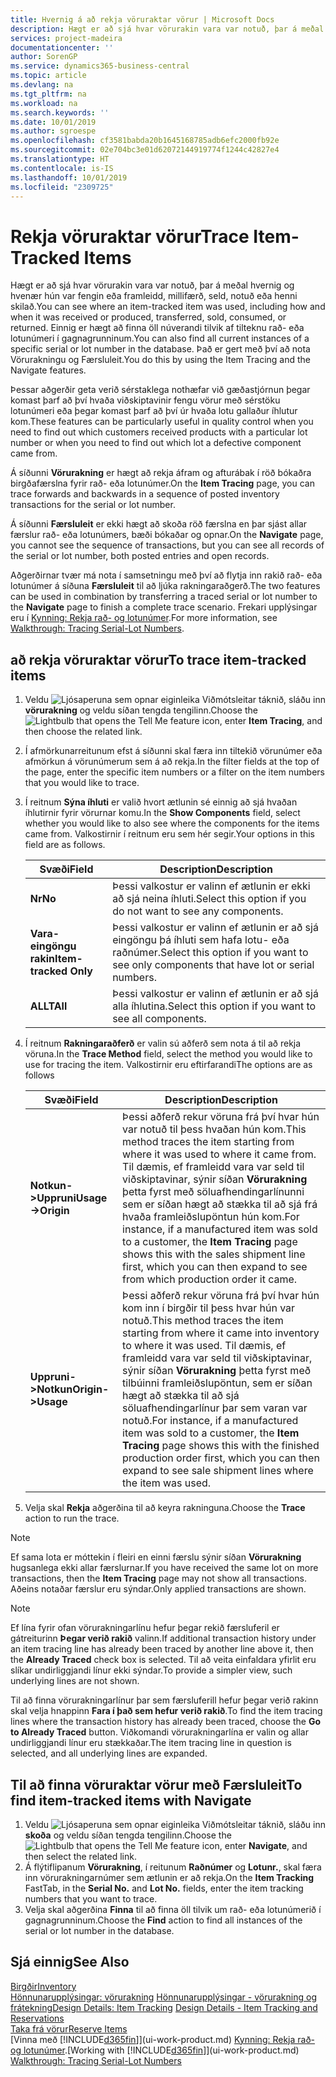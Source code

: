 ```yaml
---
title: Hvernig á að rekja vöruraktar vörur | Microsoft Docs
description: Hægt er að sjá hvar vörurakin vara var notuð, þar á meðal hvernig og hvenær hún var fengin eða framleidd, millifærð, seld, notuð eða henni skilað. Einnig er hægt að finna öll núverandi tilvik af tilteknu rað- eða lotunúmeri í gagnagrunninum. Það er gert með því að nota Vörurakningu og Færsluleit.
services: project-madeira
documentationcenter: ''
author: SorenGP
ms.service: dynamics365-business-central
ms.topic: article
ms.devlang: na
ms.tgt_pltfrm: na
ms.workload: na
ms.search.keywords: ''
ms.date: 10/01/2019
ms.author: sgroespe
ms.openlocfilehash: cf3581babda20b1645168785adb6efc2000fb92e
ms.sourcegitcommit: 02e704bc3e01d62072144919774f1244c42827e4
ms.translationtype: HT
ms.contentlocale: is-IS
ms.lasthandoff: 10/01/2019
ms.locfileid: "2309725"
---
```

# <a name="trace-item-tracked-items"></a><span data-ttu-id="c7afd-105">Rekja vöruraktar vörur</span><span class="sxs-lookup"><span data-stu-id="c7afd-105">Trace Item-Tracked Items</span></span>
<span data-ttu-id="c7afd-106">Hægt er að sjá hvar vörurakin vara var notuð, þar á meðal hvernig og hvenær hún var fengin eða framleidd, millifærð, seld, notuð eða henni skilað.</span><span class="sxs-lookup"><span data-stu-id="c7afd-106">You can see where an item-tracked item was used, including how and when it was received or produced, transferred, sold, consumed, or returned.</span></span> <span data-ttu-id="c7afd-107">Einnig er hægt að finna öll núverandi tilvik af tilteknu rað- eða lotunúmeri í gagnagrunninum.</span><span class="sxs-lookup"><span data-stu-id="c7afd-107">You can also find all current instances of a specific serial or lot number in the database.</span></span> <span data-ttu-id="c7afd-108">Það er gert með því að nota Vörurakningu og Færsluleit.</span><span class="sxs-lookup"><span data-stu-id="c7afd-108">You do this by using the Item Tracing and the Navigate features.</span></span>  

 <span data-ttu-id="c7afd-109">Þessar aðgerðir geta verið sérstaklega nothæfar við gæðastjórnun þegar komast þarf að því hvaða viðskiptavinir fengu vörur með sérstöku lotunúmeri eða þegar komast þarf að því úr hvaða lotu gallaður íhlutur kom.</span><span class="sxs-lookup"><span data-stu-id="c7afd-109">These features can be particularly useful in quality control when you need to find out which customers received products with a particular lot number or when you need to find out which lot a defective component came from.</span></span>  

 <span data-ttu-id="c7afd-110">Á síðunni **Vörurakning** er hægt að rekja áfram og afturábak í röð bókaðra birgðafærslna fyrir rað- eða lotunúmer.</span><span class="sxs-lookup"><span data-stu-id="c7afd-110">On the **Item Tracing** page, you can trace forwards and backwards in a sequence of posted inventory transactions for the serial or lot number.</span></span>  

 <span data-ttu-id="c7afd-111">Á síðunni **Færsluleit** er ekki hægt að skoða röð færslna en þar sjást allar færslur rað- eða lotunúmers, bæði bókaðar og opnar.</span><span class="sxs-lookup"><span data-stu-id="c7afd-111">On the **Navigate** page, you cannot see the sequence of transactions, but you can see all records of the serial or lot number, both posted entries and open records.</span></span>  

 <span data-ttu-id="c7afd-112">Aðgerðirnar tvær má nota í samsetningu með því að flytja inn rakið rað- eða lotunúmer á síðuna **Færsluleit** til að ljúka rakningaraðgerð.</span><span class="sxs-lookup"><span data-stu-id="c7afd-112">The two features can be used in combination by transferring a traced serial or lot number to the **Navigate** page to finish a complete trace scenario.</span></span> <span data-ttu-id="c7afd-113">Frekari upplýsingar eru í [Kynning: Rekja rað- og lotunúmer](walkthrough-tracing-serial-lot-numbers.md).</span><span class="sxs-lookup"><span data-stu-id="c7afd-113">For more information, see [Walkthrough: Tracing Serial-Lot Numbers](walkthrough-tracing-serial-lot-numbers.md).</span></span>  

## <a name="to-trace-item-tracked-items"></a><span data-ttu-id="c7afd-114">að rekja vöruraktar vörur</span><span class="sxs-lookup"><span data-stu-id="c7afd-114">To trace item-tracked items</span></span>  

1.  <span data-ttu-id="c7afd-115">Veldu ![Ljósaperuna sem opnar eiginleika Viðmótsleitar](media/ui-search/search_small.png "Segðu mér hvað þú vilt gera") táknið, sláðu inn **vörurakning** og veldu síðan tengda tengilinn.</span><span class="sxs-lookup"><span data-stu-id="c7afd-115">Choose the ![Lightbulb that opens the Tell Me feature](media/ui-search/search_small.png "Tell me what you want to do") icon, enter **Item Tracing**, and then choose the related link.</span></span>  
2.  <span data-ttu-id="c7afd-116">Í afmörkunarreitunum efst á síðunni skal færa inn tiltekið vörunúmer eða afmörkun á vörunúmerum sem á að rekja.</span><span class="sxs-lookup"><span data-stu-id="c7afd-116">In the filter fields at the top of the page, enter the specific item numbers or a filter on the item numbers that you would like to trace.</span></span>  
3.  <span data-ttu-id="c7afd-117">Í reitnum **Sýna íhluti** er valið hvort ætlunin sé einnig að sjá hvaðan íhlutirnir fyrir vörurnar komu.</span><span class="sxs-lookup"><span data-stu-id="c7afd-117">In the **Show Components** field, select whether you would like to also see where the components for the items came from.</span></span> <span data-ttu-id="c7afd-118">Valkostirnir í reitnum eru sem hér segir.</span><span class="sxs-lookup"><span data-stu-id="c7afd-118">Your options in this field are as follows.</span></span>  

    |<span data-ttu-id="c7afd-119">Svæði</span><span class="sxs-lookup"><span data-stu-id="c7afd-119">Field</span></span>|<span data-ttu-id="c7afd-120">Description</span><span class="sxs-lookup"><span data-stu-id="c7afd-120">Description</span></span>|  
    |----------------------------------|---------------------------------------|  
    |<span data-ttu-id="c7afd-121">**Nr**</span><span class="sxs-lookup"><span data-stu-id="c7afd-121">**No**</span></span>|<span data-ttu-id="c7afd-122">Þessi valkostur er valinn ef ætlunin er ekki að sjá neina íhluti.</span><span class="sxs-lookup"><span data-stu-id="c7afd-122">Select this option if you do not want to see any components.</span></span>|  
    |<span data-ttu-id="c7afd-123">**Vara-eingöngu rakin**</span><span class="sxs-lookup"><span data-stu-id="c7afd-123">**Item-tracked Only**</span></span>|<span data-ttu-id="c7afd-124">Þessi valkostur er valinn ef ætlunin er að sjá eingöngu þá íhluti sem hafa lotu- eða raðnúmer.</span><span class="sxs-lookup"><span data-stu-id="c7afd-124">Select this option if you want to see only components that have lot or serial numbers.</span></span>|  
    |<span data-ttu-id="c7afd-125">**ALLT**</span><span class="sxs-lookup"><span data-stu-id="c7afd-125">**All**</span></span>|<span data-ttu-id="c7afd-126">Þessi valkostur er valinn ef ætlunin er að sjá alla íhlutina.</span><span class="sxs-lookup"><span data-stu-id="c7afd-126">Select this option if you want to see all components.</span></span>|  

4.  <span data-ttu-id="c7afd-127">Í reitnum **Rakningaraðferð** er valin sú aðferð sem nota á til að rekja vöruna.</span><span class="sxs-lookup"><span data-stu-id="c7afd-127">In the **Trace Method** field, select the method you would like to use for tracing the item.</span></span> <span data-ttu-id="c7afd-128">Valkostirnir eru eftirfarandi</span><span class="sxs-lookup"><span data-stu-id="c7afd-128">The options are as follows</span></span>  

    |<span data-ttu-id="c7afd-129">Svæði</span><span class="sxs-lookup"><span data-stu-id="c7afd-129">Field</span></span>|<span data-ttu-id="c7afd-130">Description</span><span class="sxs-lookup"><span data-stu-id="c7afd-130">Description</span></span>|  
    |----------------------------------|---------------------------------------|  
    |<span data-ttu-id="c7afd-131">**Notkun->Uppruni**</span><span class="sxs-lookup"><span data-stu-id="c7afd-131">**Usage->Origin**</span></span>|<span data-ttu-id="c7afd-132">Þessi aðferð rekur vöruna frá því hvar hún var notuð til þess hvaðan hún kom.</span><span class="sxs-lookup"><span data-stu-id="c7afd-132">This method traces the item starting from where it was used to where it came from.</span></span> <span data-ttu-id="c7afd-133">Til dæmis, ef framleidd vara var seld til viðskiptavinar, sýnir síðan **Vörurakning** þetta fyrst með söluafhendingarlínunni sem er síðan hægt að stækka til að sjá frá hvaða framleiðslupöntun hún kom.</span><span class="sxs-lookup"><span data-stu-id="c7afd-133">For instance, if a manufactured item was sold to a customer, the **Item Tracing** page shows this with the sales shipment line first, which you can then expand to see from which production order it came.</span></span>|  
    |<span data-ttu-id="c7afd-134">**Uppruni->Notkun**</span><span class="sxs-lookup"><span data-stu-id="c7afd-134">**Origin->Usage**</span></span>|<span data-ttu-id="c7afd-135">Þessi aðferð rekur vöruna frá því hvar hún kom inn í birgðir til þess hvar hún var notuð.</span><span class="sxs-lookup"><span data-stu-id="c7afd-135">This method traces the item starting from where it came into inventory to where it was used.</span></span> <span data-ttu-id="c7afd-136">Til dæmis, ef framleidd vara var seld til viðskiptavinar, sýnir síðan **Vörurakning** þetta fyrst með tilbúinni framleiðslupöntun, sem er síðan hægt að stækka til að sjá söluafhendingarlínur þar sem varan var notuð.</span><span class="sxs-lookup"><span data-stu-id="c7afd-136">For instance, if a manufactured item was sold to a customer, the **Item Tracing** page shows this with the finished production order first, which you can then expand to see sale shipment lines where the item was used.</span></span>|  

5.  <span data-ttu-id="c7afd-137">Velja skal **Rekja** aðgerðina til að keyra rakninguna.</span><span class="sxs-lookup"><span data-stu-id="c7afd-137">Choose the **Trace** action to run the trace.</span></span>  

> [!NOTE]  
>  <span data-ttu-id="c7afd-138">Ef sama lota er móttekin í fleiri en einni færslu sýnir síðan **Vörurakning** hugsanlega ekki allar færslurnar.</span><span class="sxs-lookup"><span data-stu-id="c7afd-138">If you have received the same lot on more transactions, then the **Item Tracing** page may not show all transactions.</span></span> <span data-ttu-id="c7afd-139">Aðeins notaðar færslur eru sýndar.</span><span class="sxs-lookup"><span data-stu-id="c7afd-139">Only applied transactions are shown.</span></span>  

> [!NOTE]  
>  <span data-ttu-id="c7afd-140">Ef lína fyrir ofan vörurakningarlínu hefur þegar rekið færsluferil er gátreiturinn **Þegar verið rakið** valinn.</span><span class="sxs-lookup"><span data-stu-id="c7afd-140">If additional transaction history under an item tracing line has already been traced by another line above it, then the **Already Traced** check box is selected.</span></span> <span data-ttu-id="c7afd-141">Til að veita einfaldara yfirlit eru slíkar undirliggjandi línur ekki sýndar.</span><span class="sxs-lookup"><span data-stu-id="c7afd-141">To provide a simpler view, such underlying lines are not shown.</span></span>  
>   
>  <span data-ttu-id="c7afd-142">Til að finna vörurakningarlínur þar sem færsluferill hefur þegar verið rakinn skal velja hnappinn **Fara í það sem hefur verið rakið**.</span><span class="sxs-lookup"><span data-stu-id="c7afd-142">To find the item tracing lines where the transaction history has already been traced, choose the **Go to Already Traced** button.</span></span> <span data-ttu-id="c7afd-143">Viðkomandi vörurakningarlína er valin og allar undirliggjandi línur eru stækkaðar.</span><span class="sxs-lookup"><span data-stu-id="c7afd-143">The item tracing line in question is selected, and all underlying lines are expanded.</span></span>  

## <a name="to-find-item-tracked-items-with-navigate"></a><span data-ttu-id="c7afd-144">Til að finna vöruraktar vörur með Færsluleit</span><span class="sxs-lookup"><span data-stu-id="c7afd-144">To find item-tracked items with Navigate</span></span>  

1.  <span data-ttu-id="c7afd-145">Veldu ![Ljósaperuna sem opnar eiginleika Viðmótsleitar](media/ui-search/search_small.png "Segðu mér hvað þú vilt gera") táknið, sláðu inn **skoða** og veldu síðan tengda tengilinn.</span><span class="sxs-lookup"><span data-stu-id="c7afd-145">Choose the ![Lightbulb that opens the Tell Me feature](media/ui-search/search_small.png "Tell me what you want to do") icon, enter **Navigate**, and then select the related link.</span></span>  
2.  <span data-ttu-id="c7afd-146">Á flýtiflipanum **Vörurakning**, í reitunum **Raðnúmer** og **Lotunr.**, skal færa inn vörurakningarnúmer sem ætlunin er að rekja.</span><span class="sxs-lookup"><span data-stu-id="c7afd-146">On the **Item Tracking** FastTab, in the **Serial No.** and **Lot No.** fields, enter the item tracking numbers that you want to trace.</span></span>  
3.  <span data-ttu-id="c7afd-147">Velja skal aðgerðina **Finna** til að finna öll tilvik um rað- eða lotunúmerið í gagnagrunninum.</span><span class="sxs-lookup"><span data-stu-id="c7afd-147">Choose the **Find** action to find all instances of the serial or lot number in the database.</span></span>  

## <a name="see-also"></a><span data-ttu-id="c7afd-148">Sjá einnig</span><span class="sxs-lookup"><span data-stu-id="c7afd-148">See Also</span></span>  
[<span data-ttu-id="c7afd-149">Birgðir</span><span class="sxs-lookup"><span data-stu-id="c7afd-149">Inventory</span></span>](inventory-manage-inventory.md)  
<span data-ttu-id="c7afd-150">[Hönnunarupplýsingar: vörurakning](design-details-item-tracking.md)
[Hönnunarupplýsingar - vörurakning og frátekning](design-details-item-tracking-and-reservations.md)</span><span class="sxs-lookup"><span data-stu-id="c7afd-150">[Design Details: Item Tracking](design-details-item-tracking.md)
[Design Details - Item Tracking and Reservations](design-details-item-tracking-and-reservations.md)</span></span>  
[<span data-ttu-id="c7afd-151">Taka frá vörur</span><span class="sxs-lookup"><span data-stu-id="c7afd-151">Reserve Items</span></span>](inventory-how-to-reserve-items.md)  
<span data-ttu-id="c7afd-152">[Vinna með [!INCLUDE[d365fin](includes/d365fin_md.md)]](ui-work-product.md)
[Kynning: Rekja rað- og lotunúmer](walkthrough-tracing-serial-lot-numbers.md).</span><span class="sxs-lookup"><span data-stu-id="c7afd-152">[Working with [!INCLUDE[d365fin](includes/d365fin_md.md)]](ui-work-product.md)
[Walkthrough: Tracing Serial-Lot Numbers](walkthrough-tracing-serial-lot-numbers.md)</span></span>
